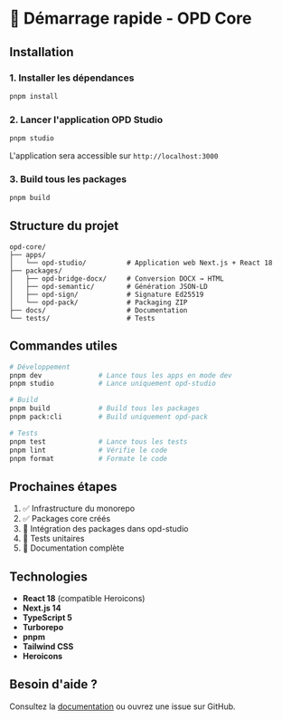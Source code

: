 # 🚀 Démarrage rapide - OPD Core

## Installation

### 1. Installer les dépendances

```bash
pnpm install
```

### 2. Lancer l'application OPD Studio

```bash
pnpm studio
```

L'application sera accessible sur `http://localhost:3000`

### 3. Build tous les packages

```bash
pnpm build
```

## Structure du projet

```
opd-core/
├── apps/
│   └── opd-studio/          # Application web Next.js + React 18
├── packages/
│   ├── opd-bridge-docx/     # Conversion DOCX → HTML
│   ├── opd-semantic/        # Génération JSON-LD
│   ├── opd-sign/            # Signature Ed25519
│   └── opd-pack/            # Packaging ZIP
├── docs/                    # Documentation
└── tests/                   # Tests
```

## Commandes utiles

```bash
# Développement
pnpm dev              # Lance tous les apps en mode dev
pnpm studio           # Lance uniquement opd-studio

# Build
pnpm build            # Build tous les packages
pnpm pack:cli         # Build uniquement opd-pack

# Tests
pnpm test             # Lance tous les tests
pnpm lint             # Vérifie le code
pnpm format           # Formate le code
```

## Prochaines étapes

1. ✅ Infrastructure du monorepo
2. ✅ Packages core créés
3. 🚧 Intégration des packages dans opd-studio
4. 🚧 Tests unitaires
5. 🚧 Documentation complète

## Technologies

- **React 18** (compatible Heroicons)
- **Next.js 14**
- **TypeScript 5**
- **Turborepo**
- **pnpm**
- **Tailwind CSS**
- **Heroicons**

## Besoin d'aide ?

Consultez la [documentation](./docs/) ou ouvrez une issue sur GitHub.

